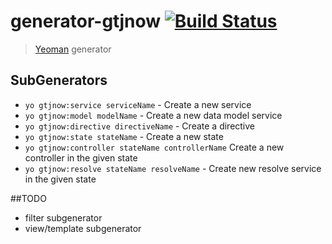 # generator-gtjnow [![Build Status](https://secure.travis-ci.org/someuser/generator-gtjnow.png?branch=master)](https://travis-ci.org/someuser/generator-gtjnow)

> [Yeoman](http://yeoman.io) generator


## SubGenerators

- `yo gtjnow:service serviceName` - Create a new service
- `yo gtjnow:model modelName` - Create a new data model service
- `yo gtjnow:directive directiveName` - Create a directive
- `yo gtjnow:state stateName` - Create a new state
- `yo gtjnow:controller stateName controllerName` Create a new controller in the given state
- `yo gtjnow:resolve stateName resolveName` - Create new resolve service in the given state

##TODO
- filter subgenerator
- view/template subgenerator

